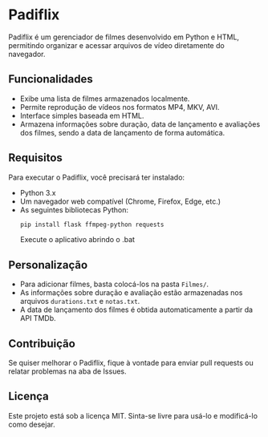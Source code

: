 # Padiflix

Padiflix é um gerenciador de filmes desenvolvido em Python e HTML, permitindo organizar e acessar arquivos de vídeo diretamente do navegador.

## Funcionalidades

- Exibe uma lista de filmes armazenados localmente.
- Permite reprodução de vídeos nos formatos MP4, MKV, AVI.
- Interface simples baseada em HTML.
- Armazena informações sobre duração, data de lançamento e avaliações dos filmes, sendo a data de lançamento de forma automática.

## Requisitos

Para executar o Padiflix, você precisará ter instalado:

- Python 3.x
- Um navegador web compatível (Chrome, Firefox, Edge, etc.)
- As seguintes bibliotecas Python:
  ```sh
  pip install flask ffmpeg-python requests
  ```
  Execute o aplicativo abrindo o .bat

## Personalização

- Para adicionar filmes, basta colocá-los na pasta `Filmes/`.
- As informações sobre duração e avaliação estão armazenadas nos arquivos `durations.txt` e `notas.txt`.
- A data de lançamento dos filmes é obtida automaticamente a partir da API TMDb.

## Contribuição

Se quiser melhorar o Padiflix, fique à vontade para enviar pull requests ou relatar problemas na aba de Issues.

## Licença

Este projeto está sob a licença MIT. Sinta-se livre para usá-lo e modificá-lo como desejar.

